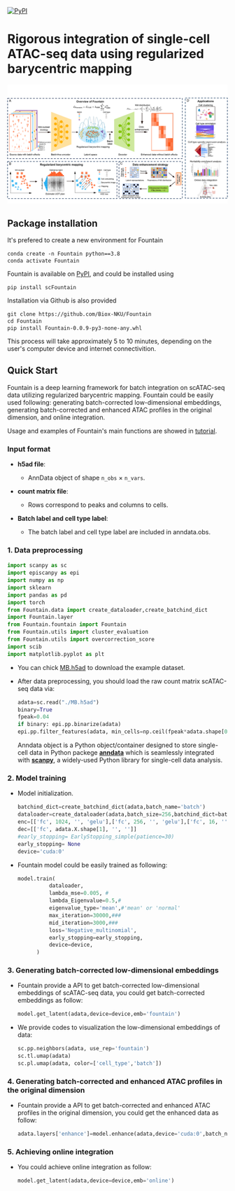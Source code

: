 [![PyPI](https://img.shields.io/pypi/v/scFountain.svg)](https://pypi.org/project/scFountain/)

# Rigorous integration of single-cell ATAC-seq data using regularized barycentric mapping
![](Fountain.png)

## Package installation

It's prefered to create a new environment for Fountain

```
conda create -n Fountain python==3.8
conda activate Fountain
```

Fountain is available on [PyPI](https://pypi.org/project/scFountain/), and could be installed using

```
pip install scFountain
```

Installation via Github is also provided

```
git clone https://github.com/Biox-NKU/Fountain
cd Fountain
pip install Fountain-0.0.9-py3-none-any.whl
```

This process will take approximately 5 to 10 minutes, depending on the user's computer device and internet connectivition.

## Quick Start

Fountain is a deep learning framework for batch integration on scATAC-seq data utilizing  regularized barycentric mapping. Fountain could be easily used following: generating batch-corrected low-dimensional embeddings, generating batch-corrected and enhanced ATAC profiles in the original dimension, and online integration. 

Usage and examples of Fountain's main functions are showed in [tutorial](https://github.com/BioX-NKU/Fountain/Tutorial.ipynb).


### Input format
* **h5ad file**:
	* AnnData object of shape `n_obs` × `n_vars`. 
    
* **count matrix file**:  
	* Rows correspond to peaks and columns to cells.

* **Batch label and cell type label**:  
	* The batch label and cell type label are included in anndata.obs.


### 1. Data preprocessing

  ```python
import scanpy as sc
import episcanpy as epi
import numpy as np
import sklearn
import pandas as pd 
import torch
from Fountain.data import create_dataloader,create_batchind_dict
import Fountain.layer
from Fountain.fountain import Fountain
from Fountain.utils import cluster_evaluation
from Fountain.utils import overcorrection_score
import scib
import matplotlib.pyplot as plt
  ```
*  You can chick  [MB.h5ad](https://drive.google.com/file/d/1qwKP1xzYVs5rEGRJPU_NJga2Gl0qSTv5/view?usp=sharing) to download the example dataset. 



* After data preprocessing, you should load the raw count matrix scATAC-seq data via:
  
  ```python
  adata=sc.read("./MB.h5ad")
  binary=True
  fpeak=0.04
  if binary: epi.pp.binarize(adata)
  epi.pp.filter_features(adata, min_cells=np.ceil(fpeak*adata.shape[0]))
  ```
  
  
  Anndata object is a Python object/container designed to store single-cell data in Python packege [**anndata**](https://anndata.readthedocs.io/en/latest/) which is seamlessly integrated with [**scanpy**](https://scanpy.readthedocs.io/en/stable/), a widely-used Python library for single-cell data analysis.

 
### 2. Model training

* Model initialization.

  
  ```python
  batchind_dict=create_batchind_dict(adata,batch_name='batch')
  dataloader=create_dataloader(adata,batch_size=256,batchind_dict=batchind_dict,batch_name='batch',num_worker=4,droplast=True)
  enc=[['fc', 1024, '', 'gelu'],['fc', 256, '', 'gelu'],['fc', 16, '', '']]
  dec=[['fc', adata.X.shape[1], '', '']]
  #early_stopping= EarlyStopping_simple(patience=30)
  early_stopping= None
  device='cuda:0'
  ```



* Fountain model could be easily trained as following:
  
  ```python
  model.train(            
            dataloader,             
            lambda_mse=0.005, #
            lambda_Eigenvalue=0.5,#
            eigenvalue_type='mean',#'mean' or 'normal'
            max_iteration=30000,###
            mid_iteration=3000,###
            loss='Negative_multinomial',
            early_stopping=early_stopping,
            device=device, 
        )
  ```
  
  
### 3. Generating batch-corrected low-dimensional embeddings

* Fountain provide a API to get batch-corrected low-dimensional embeddings of scATAC-seq data, you could get batch-corrected embeddings as follow:
  
  ```python
  model.get_latent(adata,device=device,emb='fountain')
  ```
* We provide codes to visualization the low-dimensional embeddings of data:

  ```python
  sc.pp.neighbors(adata, use_rep='fountain')
  sc.tl.umap(adata)
  sc.pl.umap(adata, color=['cell_type','batch'])
  ```

### 4. Generating batch-corrected and enhanced ATAC profiles in the original dimension

* Fountain provide a API to get batch-corrected and enhanced ATAC profiles in the original dimension, you could get the enhanced data as follow:
  
  ```python
  adata.layers['enhance']=model.enhance(adata,device='cuda:0',batch_name='batch')
  ```

### 5. Achieving online integration

* You could achieve online integration as follow:
  
  ```python
  model.get_latent(adata,device=device,emb='online')
  ```


